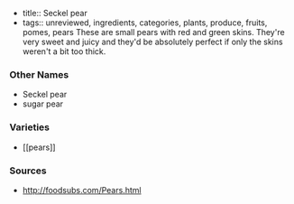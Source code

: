- title:: Seckel pear
- tags:: unreviewed, ingredients, categories, plants, produce, fruits, pomes, pears
These are small pears with red and green skins. They're very sweet and juicy and they'd be absolutely perfect if only the skins weren't a bit too thick.

### Other Names

* Seckel pear
* sugar pear

### Varieties

* [[pears]]

### Sources
* http://foodsubs.com/Pears.html
